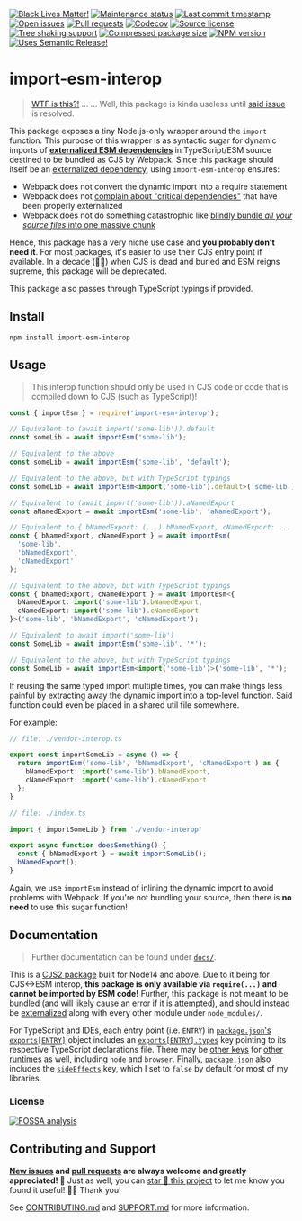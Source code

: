 <!-- prettier-ignore-start -->

<!-- badges-start -->

[![Black Lives Matter!][badge-blm]][link-blm]
[![Maintenance status][badge-maintenance]][link-repo]
[![Last commit timestamp][badge-last-commit]][link-repo]
[![Open issues][badge-issues]][link-issues]
[![Pull requests][badge-pulls]][link-pulls]
[![Codecov][badge-codecov]][link-codecov]
[![Source license][badge-license]][link-license]
[![Tree shaking support][badge-tree-shaking]][link-bundlephobia]
[![Compressed package size][badge-size]][link-bundlephobia]
[![NPM version][badge-npm]][link-npm]
[![Uses Semantic Release!][badge-semantic-release]][link-semantic-release]

<!-- badges-end -->

<!-- prettier-ignore-end -->

# import-esm-interop

> [WTF is this?!][3] ... ... Well, this package is kinda useless until [said
> issue][3] is resolved.

This package exposes a tiny Node.js-only wrapper around the `import` function.
This purpose of this wrapper is as syntactic sugar for dynamic imports of
[**externalized ESM dependencies**][webpack-node-externals] in TypeScript/ESM
source destined to be bundled as CJS by Webpack. Since this package should
itself be an [externalized dependency][webpack-node-externals], using
`import-esm-interop` ensures:

- Webpack does not convert the dynamic import into a require statement
- Webpack does not [complain about "critical dependencies"][1] that have been
  properly externalized
- Webpack does not do something catastrophic like [blindly bundle _all your
  source files_ into one massive chunk][2]

Hence, this package has a very niche use case and **you probably don't need
it**. For most packages, it's easier to use their CJS entry point if available.
In a decade (🤞🏿) when CJS is dead and buried and ESM reigns supreme, this
package will be deprecated.

This package also passes through TypeScript typings if provided.

## Install

```Shell
npm install import-esm-interop
```

## Usage

> This interop function should only be used in CJS code or code that is compiled
> down to CJS (such as TypeScript)!

```TypeScript
const { importEsm } = require('import-esm-interop');

// Equivalent to (await import('some-lib')).default
const someLib = await importEsm('some-lib');

// Equivalent to the above
const someLib = await importEsm('some-lib', 'default');

// Equivalent to the above, but with TypeScript typings
const someLib = await importEsm<import('some-lib').default>('some-lib');

// Equivalent to (await import('some-lib')).aNamedExport
const aNamedExport = await importEsm('some-lib', 'aNamedExport');

// Equivalent to { bNamedExport: (...).bNamedExport, cNamedExport: ... }
const { bNamedExport, cNamedExport } = await importEsm(
  'some-lib',
  'bNamedExport',
  'cNamedExport'
);

// Equivalent to the above, but with TypeScript typings
const { bNamedExport, cNamedExport } = await importEsm<{
  bNamedExport: import('some-lib').bNamedExport,
  cNamedExport: import('some-lib').cNamedExport
}>('some-lib', 'bNamedExport', 'cNamedExport');

// Equivalent to await import('some-lib')
const SomeLib = await importEsm('some-lib', '*');

// Equivalent to the above, but with TypeScript typings
const SomeLib = await importEsm<import('some-lib')>('some-lib', '*');
```

If reusing the same typed import multiple times, you can make things less
painful by extracting away the dynamic import into a top-level function. Said
function could even be placed in a shared util file somewhere.

For example:

```TypeScript
// file: ./vendor-interop.ts

export const importSomeLib = async () => {
  return importEsm('some-lib', 'bNamedExport', 'cNamedExport') as {
    bNamedExport: import('some-lib').bNamedExport,
    cNamedExport: import('some-lib').cNamedExport
  };
}

// file: ./index.ts

import { importSomeLib } from './vendor-interop'

export async function doesSomething() {
  const { bNamedExport } = await importSomeLib();
  bNamedExport();
}
```

Again, we use `importEsm` instead of inlining the dynamic import to avoid
problems with Webpack. If you're not bundling your source, then there is **no
need** to use this sugar function!

## Documentation

> Further documentation can be found under [`docs/`][docs].

This is a [CJS2 package][cjs-rum-and-coke] built for Node14 and above. Due to it
being for CJS<->ESM interop, **this package is only available via `require(...)`
and cannot be imported by ESM code!** Further, this package is not meant to be
bundled (and will likely cause an error if it is attempted), and should instead
be [externalized][webpack-node-externals] along with every other module under
`node_modules/`.

For TypeScript and IDEs, each entry point (i.e. `ENTRY`) in [`package.json`'s
`exports[ENTRY]`][package-json] object includes an
[`exports[ENTRY].types`][exports-types-key] key pointing to its respective
TypeScript declarations file. There may be [other keys][package-json] for [other
runtimes][exports-conditions] as well, including `node` and `browser`. Finally,
[`package.json`][package-json] also includes the
[`sideEffects`][side-effects-key] key, which I set to `false` by default for
most of my libraries.

### License

[![FOSSA analysis][badge-fossa]][link-fossa]

## Contributing and Support

**[New issues][choose-new-issue] and [pull requests][pr-compare] are always
welcome and greatly appreciated! 🤩** Just as well, you can [star 🌟 this
project][link-repo] to let me know you found it useful! ✊🏿 Thank you!

See [CONTRIBUTING.md][contributing] and [SUPPORT.md][support] for more
information.

[badge-blm]: https://xunn.at/badge-blm 'Join the movement!'
[link-blm]: https://xunn.at/donate-blm
[badge-maintenance]:
  https://img.shields.io/maintenance/active/2022
  'Is this package maintained?'
[link-repo]: https://github.com/xunnamius/import-esm-interop
[badge-last-commit]:
  https://img.shields.io/github/last-commit/xunnamius/import-esm-interop
  'Latest commit timestamp'
[badge-issues]:
  https://img.shields.io/github/issues/Xunnamius/import-esm-interop
  'Open issues'
[link-issues]: https://github.com/Xunnamius/import-esm-interop/issues?q=
[badge-pulls]:
  https://img.shields.io/github/issues-pr/xunnamius/import-esm-interop
  'Open pull requests'
[link-pulls]: https://github.com/xunnamius/import-esm-interop/pulls
[badge-codecov]:
  https://codecov.io/gh/Xunnamius/import-esm-interop/branch/main/graph/badge.svg?token=HWRIOBAAPW
  'Is this package well-tested?'
[link-codecov]: https://codecov.io/gh/Xunnamius/import-esm-interop
[badge-license]:
  https://img.shields.io/npm/l/import-esm-interop
  "This package's source license"
[link-license]:
  https://github.com/Xunnamius/import-esm-interop/blob/main/LICENSE
[badge-fossa]:
  https://app.fossa.com/api/projects/git%2Bgithub.com%2FXunnamius%2Fimport-esm-interop.svg?type=large
  "Analysis of this package's license obligations"
[link-fossa]:
  https://app.fossa.com/projects/git%2Bgithub.com%2FXunnamius%2Fimport-esm-interop
[badge-npm]:
  https://api.ergodark.com/badges/npm-pkg-version/import-esm-interop
  'Install this package using npm or yarn!'
[link-npm]: https://www.npmjs.com/package/import-esm-interop
[badge-semantic-release]:
  https://img.shields.io/badge/%20%20%F0%9F%93%A6%F0%9F%9A%80-semantic--release-e10079.svg
  'This repo practices continuous integration and deployment!'
[link-semantic-release]: https://github.com/semantic-release/semantic-release
[badge-size]: https://badgen.net/bundlephobia/minzip/import-esm-interop
[badge-tree-shaking]:
  https://badgen.net/bundlephobia/tree-shaking/import-esm-interop
  'Is this package optimized for Webpack?'
[link-bundlephobia]:
  https://bundlephobia.com/result?p=import-esm-interop
  'Package size (minified and gzipped)'
[package-json]: package.json
[docs]: docs
[choose-new-issue]:
  https://github.com/Xunnamius/import-esm-interop/issues/new/choose
[pr-compare]: https://github.com/Xunnamius/import-esm-interop/compare
[contributing]: CONTRIBUTING.md
[support]: .github/SUPPORT.md
[cjs-rum-and-coke]:
  https://dev.to/jakobjingleheimer/configuring-commonjs-es-modules-for-nodejs-12ed#cjs-source-and-distribution
[exports-types-key]:
  https://devblogs.microsoft.com/typescript/announcing-typescript-4-5-beta/#packagejson-exports-imports-and-self-referencing
[exports-conditions]:
  https://webpack.js.org/guides/package-exports/#reference-syntax
[side-effects-key]:
  https://webpack.js.org/guides/tree-shaking/#mark-the-file-as-side-effect-free
[webpack-node-externals]: https://www.npmjs.com/package/webpack-node-externals
[1]: https://github.com/webpack/webpack/issues/196#issuecomment-232465701
[2]: https://github.com/webpack/webpack/issues/196#issuecomment-232355903
[3]: https://github.com/nodejs/node/issues/35889
